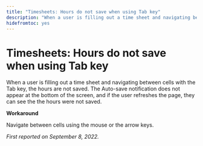 ```yaml
---
title: "Timesheets: Hours do not save when using Tab key"
description: "When a user is filling out a time sheet and navigating between cells with the Tab key, the hours are not saved. The Auto-save notification does not appear at the bottom of the screen, and if the user refreshes the page, they can see the the hours were not saved."
hidefromtoc: yes
---
```


# Timesheets: Hours do not save when using Tab key

When a user is filling out a time sheet and navigating between cells with the Tab key, the hours are not saved. The Auto-save notification does not appear at the bottom of the screen, and if the user refreshes the page, they can see the the hours were not saved.

**Workaround**

Navigate between cells using the mouse or the arrow keys.

_First reported on September 8, 2022._

